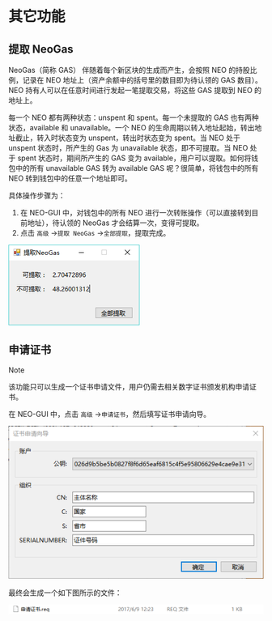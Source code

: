# 其它功能

## 提取 NeoGas

NeoGas（简称 GAS） 伴随着每个新区块的生成而产生，会按照 NEO 的持股比例，记录在 NEO 地址上（资产余额中的括号里的数目即为待认领的 GAS 数目）。NEO 持有人可以在任意时间进行发起一笔提取交易，将这些 GAS 提取到 NEO 的地址上。

每一个 NEO 都有两种状态：unspent 和 spent。每一个未提取的 GAS 也有两种状态，available 和 unavailable。一个 NEO 的生命周期以转入地址起始，转出地址截止，转入时状态变为 unspent，转出时状态变为 spent。当 NEO 处于 unspent 状态时，所产生的 Gas 为 unavailable 状态，即不可提取。当 NEO 处于 spent 状态时，期间所产生的 GAS 变为 available，用户可以提取。如何将钱包中的所有 unavailable GAS 转为 available GAS 呢？很简单，将钱包中的所有 NEO 转到钱包中的任意一个地址即可。

具体操作步骤为：

1. 在 NEO-GUI 中，对钱包中的所有 NEO 进行一次转账操作（可以直接转到目前地址），待认领的 NeoGas 才会结算一次，变得可提取。
2. 点击 `高级` ->`提取 NeoGas` ->`全部提取`，提取完成。

![](../assets/gui_37.png)

## 申请证书

> [!Note]
>
> 该功能只可以生成一个证书申请文件，用户仍需去相关数字证书颁发机构申请证书。

在 NEO-GUI 中，点击 `高级` ->`申请证书`，然后填写证书申请向导。

![](../assets/gui_39.png)

最终会生成一个如下图所示的文件：

![](../assets/y.png)